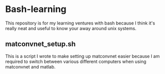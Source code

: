 # Bash-learning
This repository is for my learning ventures with bash because I think it's really neat and useful to know your away around unix systems.

## matconvnet_setup.sh
This is a script I wrote to make setting up matconvnet easier because I am required to switch between various different computers when using matconvnet and matlab.

